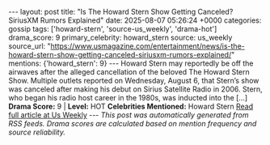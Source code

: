 --- layout: post title: "Is The Howard Stern Show Getting Canceled? SiriusXM Rumors Explained" date: 2025-08-07 05:26:24 +0000 categories: gossip tags: ['howard-stern', 'source-us_weekly', 'drama-hot'] drama_score: 9 primary_celebrity: howard_stern source: us_weekly source_url: "https://www.usmagazine.com/entertainment/news/is-the-howard-stern-show-getting-canceled-siriusxm-rumors-explained/" mentions: {'howard_stern': 9} --- Howard Stern may reportedly be off the airwaves after the alleged cancellation of the beloved The Howard Stern Show. Multiple outlets reported on Wednesday, August 6, that Stern’s show was canceled after making his debut on Sirius Satellite Radio in 2006. Stern, who began his radio host career in the 1980s, was inducted into the […] **Drama Score:** 9 | **Level:** HOT **Celebrities Mentioned:** Howard Stern [Read full article at Us Weekly](https://www.usmagazine.com/entertainment/news/is-the-howard-stern-show-getting-canceled-siriusxm-rumors-explained/) --- *This post was automatically generated from RSS feeds. Drama scores are calculated based on mention frequency and source reliability.*